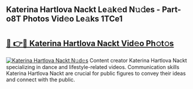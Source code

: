 ## Katerina Hartlova Nackt Le𝚊k𝚎d N𝚞𝚍es - Part-o8T Photos Vid𝚎o Le𝚊ks 1TCe1

# <h2><a href="http://fb5tf0d.evod.top/?m=Katerina+Hartlova+Nackt">🔗 👉🔴 Katerina Hartlova Nackt Vid𝚎o Ph𝚘t𝚘s</a></h2>

[![Katerina Hartlova Nackt N𝚞d𝚎s](https://i.imgur.com/8V9OHl7.gif)](http://fb5tf0d.evod.top/?m=Katerina+Hartlova+Nackt)
Content creator Katerina Hartlova Nackt specializing in dance and lifestyle-related videos. Communication skills Katerina Hartlova Nackt are crucial for public figures to convey their ideas and connect with the public. 
